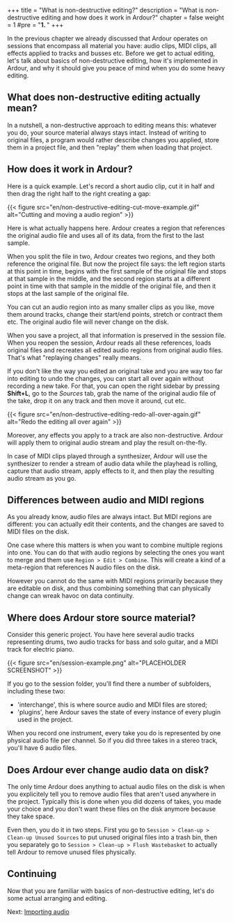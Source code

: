 +++
title = "What is non-destructive editing?"
description = "What is non-destructive editing and how does it work in Ardour?"
chapter = false
weight = 1
#pre = "<b>1. </b>"
+++

In the previous chapter we already discussed that Ardour operates on sessions
that encompass all material you have: audio clips, MIDI clips, all effects
applied to tracks and busses etc. Before we get to actual editing, let's talk
about basics of non-destructive editing, how it's implemented in Ardour, and why
it should give you peace of mind when you do some heavy editing.

## What does non-destructive editing actually mean?

In a nutshell, a non-destructive approach to editing means this: whatever you
do, your source material always stays intact. Instead of writing to original
files, a program would rather describe changes you applied, store them in a
project file, and then "replay" them when loading that project.

## How does it work in Ardour?

Here is a quick example. Let's record a short audio clip, cut it in half and then drag the right half to the right creating a gap:

{{< figure src="en/non-destructive-editing-cut-move-example.gif" alt="Cutting and moving a audio region" >}}

Here is what actually happens here. Ardour creates a region that references the
original audio file and uses all of its data, from the first to the last sample.

When you split the file in two, Ardour creates two regions, and they both
reference the original file. But now the project file says: the left region
starts at this point in time, begins with the first sample of the original file
and stops at that sample in the middle, and the second region starts at a
different point in time with that sample in the middle of the original file, and
then it stops at the last sample of the original file.

You can cut an audio region into as many smaller clips as you like, move them around tracks, change their start/end points, stretch or contract them etc. The original audio file will never change on the disk.

When you save a project, all that information is preserved in the session file.
When you reopen the session, Ardour reads all these references, loads original
files and recreates all edited audio regions from original audio files. That's
what "replaying changes" really means.

If you don't like the way you edited an original take and you are way too far
into editing to undo the changes, you can start all over again without recording
a new take. For that, you can open the right sidebar by pressing **Shift+L**, go
to the _Sources_ tab, grab the name of the original audio file of the take, drop
it on any track and then move it around, cut etc.

{{< figure src="en/non-destructive-editing-redo-all-over-again.gif" alt="Redo the editing all over again" >}}

Moreover, any effects you apply to a track are also non-destructive. Ardour will
apply them to original audio stream and play the result on-the-fly.

In case of MIDI clips played through a synthesizer, Ardour will use the
synthesizer to render a stream of audio data while the playhead is rolling,
capture that audio stream, apply effects to it, and then play the resulting
audio stream as you go. 

## Differences between audio and MIDI regions

As you already know, audio files are always intact. But MIDI regions are
different: you can actually edit their contents, and the changes are saved to
MIDI files on the disk.

One case where this matters is when you want to combine multiple regions into
one. You can do that with audio regions by selecting the ones you want to merge
and them use `Region > Edit > Combine`. This will create a kind of a meta-region
that references N audio files on the disk.

However you cannot do the same with MIDI regions primarily because they are
editable on disk, and thus combining something that can physically change can
wreak havoc on data continuity.

## Where does Ardour store source material?

Consider this generic project. You have here several audio tracks representing
drums, two audio tracks for bass and solo guitar, and a MIDI track for electric
piano.

{{< figure src="en/session-example.png" alt="PLACEHOLDER SCREENSHOT" >}}

If you go to the session folder, you'll find there a number of subfolders,
including these two:

- 'interchange', this is where source audio and MIDI files are stored;
- 'plugins', here Ardour saves the state of every instance of every plugin 
used in the project.

When you record one instrument, every take you do is represented by one physical
audio file per channel. So if you did three takes in a stereo track, you'll have
6 audio files.

## Does Ardour ever change audio data on disk?

The only time Ardour does anything to actual audio files on the disk is when you
explicitely tell you to remove audio files that aren't used anywhere in the
project. Typically this is done when you did dozens of takes, you made your
choice and you don't want these files on the disk anymore because they take
space.

Even then, you do it in two steps. First you go to `Session > Clean-up >
Clean-up Unused Sources` to put unused original files into a trash bin, then you
separately go to `Session > Clean-up > Flush Wastebasket` to actually tell
Ardour to remove unused files physically.

## Continuing

Now that you are familiar with basics of non-destructive editing, let's do some
actual arranging and editing.

Next: [Importing audio](../importing-audio)


<!-- ## Is it Ardours-specific?

Not really. It's a very popular you'll see in pretty much every digital audio workstation, non-linear video editor and even advanced image editors. The idea is the same, implementation varies from program to program.
 -->